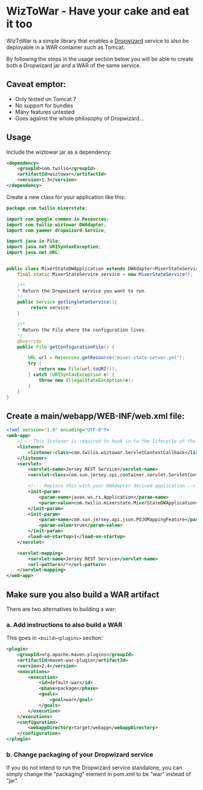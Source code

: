 WizToWar - Have your cake and eat it too
========================================

WizToWar is a simple library that enables a [Dropwizard](http://dropwizard.io) service to also be deployable in a WAR container such as Tomcat.

By following the steps in the usage section below you will be able to create
both a Dropwizard jar and a WAR of the same service.


Caveat emptor:
--------------

* Only tested on Tomcat 7
* No support for bundles
* Many features untested
* Goes against the whole philosophy of Dropwizard...

Usage
------

Include the wiztowar jar as a dependency:

```xml
<dependency>
    <groupId>com.twilio</groupId>
    <artifactId>wiztowar</artifactId>
    <version>1.3</version>
</dependency>
```

Create a new class for your application like this:

```java
package com.twilio.mixerstate;

import com.google.common.io.Resources;
import com.twilio.wiztowar.DWAdapter;
import com.yammer.dropwizard.Service;

import java.io.File;
import java.net.URISyntaxException;
import java.net.URL;


public class MixerStateDWApplication extends DWAdapter<MixerStateServiceConfiguration> {
    final static MixerStateService service = new MixerStateService();

    /**
    * Return the Dropwizard service you want to run.
    */
    public Service getSingletonService(){
         return service;
    }

    /**
    * Return the File where the configuration lives.
    */
    @Override
    public File getConfigurationFile() {

        URL url = Resources.getResource("mixer-state-server.yml");
        try {
            return new File(url.toURI());
        } catch (URISyntaxException e) {
            throw new IllegalStateException(e);
        }
    }
}
```


Create a main/webapp/WEB-INF/web.xml file:
------------------------------------------

```xml
<?xml version="1.0" encoding="UTF-8"?>
<web-app>
    <!--- This listener is required to hook in to the lifecycle of the WAR -->
    <listener>
        <listener-class>com.twilio.wiztowar.ServletContextCallback</listener-class>
    </listener>
    <servlet>
        <servlet-name>Jersey REST Service</servlet-name>
        <servlet-class>com.sun.jersey.spi.container.servlet.ServletContainer</servlet-class>

        <!--- Replace this with your DWAdapter derived application -->
        <init-param>
            <param-name>javax.ws.rs.Application</param-name>
            <param-value>com.twilio.mixerstate.MixerStateDWApplication</param-value>
        </init-param>
        <init-param>
            <param-name>com.sun.jersey.api.json.POJOMappingFeature</param-name>
            <param-value>true</param-value>
        </init-param>
        <load-on-startup>1</load-on-startup>
    </servlet>

    <servlet-mapping>
        <servlet-name>Jersey REST Service</servlet-name>
        <url-pattern>/*</url-pattern>
    </servlet-mapping>
</web-app>
```

Make sure you also build a WAR artifact
---------------------------------------------

There are two alternatives to building a war:

### a. Add instructions to also build a WAR

This goes in `<build><plugins>` section:

```xml
<plugin>
    <groupId>org.apache.maven.plugins</groupId>
    <artifactId>maven-war-plugin</artifactId>
    <version>2.4</version>
    <executions>
        <execution>
            <id>default-war</id>
            <phase>package</phase>
            <goals>
                <goal>war</goal>
            </goals>
        </execution>
    </executions>
    <configuration>
        <webappDirectory>target/webapp</webappDirectory>
    </configuration>
</plugin>
```

### b. Change packaging of your Dropwizard service

If you do not intend to run the Dropwizard service standalone, you can simply
change the "packaging" element in pom.xml to be "war" instead of "jar".


